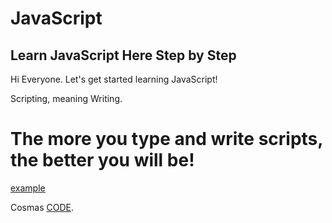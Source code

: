 # JavaScript

## Learn JavaScript Here Step by Step

Hi Everyone. Let's get started learning JavaScript!

Scripting, meaning Writing.

# The more you type and write scripts, the better you will be!

<a href="[http://example.com](https://github.com/christophertopalian)/" target="_blank">example</a>

Cosmas [CODE](https://github.com/christophertopalian).
